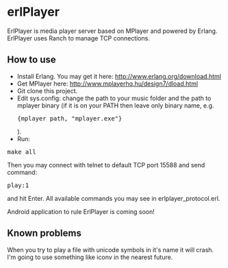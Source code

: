 erlPlayer
=========

ErlPlayer is media player server based on MPlayer and powered by Erlang.
ErlPlayer uses Ranch to manage TCP connections.

How to use
----------

* Install Erlang. You may get it here: http://www.erlang.org/download.html
* Get MPlayer here: http://www.mplayerhq.hu/design7/dload.html
* Git clone this project.
* Edit sys.config: change the path to your music folder and the path to mplayer binary (if it is on your PATH then leave only binary name, e.g. <pre>{mplayer_path, "mplayer.exe"}</pre>).
* Run: 
<pre>
make all
</pre>

Then you may connect with telnet to default TCP port 15588 and send command:
<pre>
play:1
</pre>
and hit Enter. All available commands you may see in erlplayer_protocol.erl.

Android application to rule ErlPlayer is coming soon!

Known problems
--------------

When you try to play a file with unicode symbols in it's name it will crash. I'm going to use something like iconv in the nearest future.

